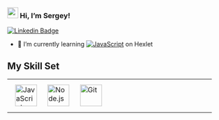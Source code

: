 ### <img src="https://media.giphy.com/media/hvRJCLFzcasrR4ia7z/giphy.gif" width="25px"> Hi, I’m Sergey!

[![Linkedin Badge](https://img.shields.io/badge/-LinkedIn-0e76a8?style=flat-square&logo=Linkedin&logoColor=white)](https://www.linkedin.com/in/%D1%81%D0%B5%D1%80%D0%B3%D0%B5%D0%B9-%D1%84%D0%B0%D1%82%D1%8E%D1%85%D0%B8%D0%BD-241b38b2/)


- 🌱 I’m currently learning  [![JavaScript](https://img.shields.io/badge/--F7DF1E?logo=javascript&logoColor=000)](https://www.javascript.com/)  on Hexlet

## My Skill Set  

<table><tr><td valign="top" width="50%">
  
  <img style="margin: 10px" src="https://profilinator.rishav.dev/skills-assets/javascript-original.svg" alt="JavaScript" height="50" /> 
  
  <img style="margin: 10px" src="https://profilinator.rishav.dev/skills-assets/nodejs-original-wordmark.svg" alt="Node.js" height="50" /> 
  
  <img style="margin: 10px" src="https://profilinator.rishav.dev/skills-assets/git-scm-icon.svg" alt="Git" height="50" />  

<!---
Amanetes/Amanetes is a ✨ special ✨ repository because its `README.md` (this file) appears on your GitHub profile.
You can click the Preview link to take a look at your changes.
--->
